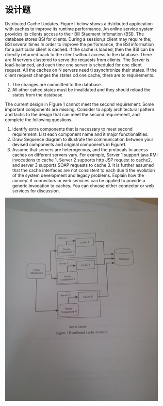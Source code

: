# 设计题

Dstributed Cache Updates. Figure I bclow shows  a dstributed applocation  with caches to improve its runtime performance.  An online  service  system provides its clients access to their Bill Staement infomation (BSI). The database stores BSI for clients.  During a session,a client may require the; BSI several times In order to improve the performance, the BSI information for a particular client is cached. If the cache is loaded, then the BSI can be directly returned back to the client without access to the database. There are N servers clustered to serve the requests from clients. The Server is load-balanced, and each time one server is scheduled for one client request. All the caches on N servers need ti ssynchronize their states. If the client request changes the states od one cache, there are to requirements.

1. The changes are committed to the database.
2. All other cahce states must be invalidated and they should reload the states from the database.



The current design in FIgure 1 cannot meet the second requirement. Some important components are missing. Consider to apply architectural pattern and tactic to the design that can meet the second requirement, and complete the following questions.

1. Identify extra components that is necessary to meet  second requirement. List each component name and it major functionalities.
2. Draw Sequence diagram to illustrate the communication between your devised components and original components in Figure1.
3. Assume that servers are heterogenous, and the protocals to access caches on different servers vary. For example, Server 1 support java RMI invocations to cache 1, Server 2 supports http JSP request to cache2,  and server 3 supports SOAP requests to cache 3. It is further assumed that the cache interfaces are not consistent to each due ti the evolution of the system development and legacy problems. Explain how the concept if connectors or web services can be applied to provide a generic invocation to caches. You can choose either connector or web services for discussion.



![](../resource/img.jpg)

